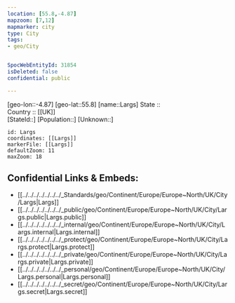 ```yaml
---
location: [55.8,-4.87] 
mapzoom: [7,12] 
mapmarker: city 
type: City
tags:
- geo/City


SpocWebEntityId: 31854
isDeleted: false
confidential: public

---
```

[geo-lon::-4.87] 
[geo-lat::55.8] 
[name::Largs] 
State ::  
Country :: [[UK]]  
[StateId::] 
[Population::] 
[Unknown::] 


```leaflet
id: Largs
coordinates: [[Largs]] 
markerFile: [[Largs]] 
defaultZoom: 11 
maxZoom: 18
```


## Confidential Links & Embeds: 
- [[../../../../../../../_Standards/geo/Continent/Europe/Europe~North/UK/City/Largs|Largs]] 
- [[../../../../../../../_public/geo/Continent/Europe/Europe~North/UK/City/Largs.public|Largs.public]] 
- [[../../../../../../../_internal/geo/Continent/Europe/Europe~North/UK/City/Largs.internal|Largs.internal]] 
- [[../../../../../../../_protect/geo/Continent/Europe/Europe~North/UK/City/Largs.protect|Largs.protect]] 
- [[../../../../../../../_private/geo/Continent/Europe/Europe~North/UK/City/Largs.private|Largs.private]] 
- [[../../../../../../../_personal/geo/Continent/Europe/Europe~North/UK/City/Largs.personal|Largs.personal]] 
- [[../../../../../../../_secret/geo/Continent/Europe/Europe~North/UK/City/Largs.secret|Largs.secret]] 
